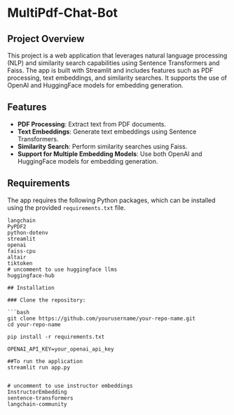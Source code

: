 # MultiPdf-Chat-Bot

## Project Overview

This project is a web application that leverages natural language processing (NLP) and similarity search capabilities using Sentence Transformers and Faiss. The app is built with Streamlit and includes features such as PDF processing, text embeddings, and similarity searches. It supports the use of OpenAI and HuggingFace models for embedding generation.

## Features

- **PDF Processing**: Extract text from PDF documents.
- **Text Embeddings**: Generate text embeddings using Sentence Transformers.
- **Similarity Search**: Perform similarity searches using Faiss.
- **Support for Multiple Embedding Models**: Use both OpenAI and HuggingFace models for embedding generation.

## Requirements

The app requires the following Python packages, which can be installed using the provided `requirements.txt` file.

```plaintext
langchain
PyPDF2
python-dotenv
streamlit
openai
faiss-cpu
altair
tiktoken
# uncomment to use huggingface llms
huggingface-hub

## Installation

### Clone the repository:

```bash
git clone https://github.com/yourusername/your-repo-name.git
cd your-repo-name

pip install -r requirements.txt

OPENAI_API_KEY=your_openai_api_key

##To run the application 
streamlit run app.py


# uncomment to use instructor embeddings
InstructorEmbedding
sentence-transformers
langchain-community
